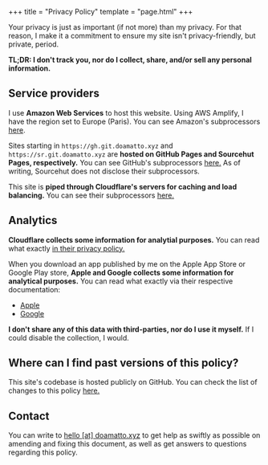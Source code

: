 +++
title = "Privacy Policy"
template = "page.html"
+++

Your privacy is just as important (if not more) than my privacy. For that reason, I make it a commitment to ensure my site isn't privacy-friendly, but private, period.

**TL;DR: I don't track you, nor do I collect, share, and/or sell any personal information.**

## Service providers
I use **Amazon Web Services** to host this website. Using AWS Amplify, I have the region set to Europe (Paris). You can see Amazon's subprocessors [here](https://aws.amazon.com/compliance/sub-processors/).

Sites starting in `https://gh.git.doamatto.xyz` and `https://sr.git.doamatto.xyz` are **hosted on GitHub Pages and Sourcehut Pages, respectively.** You can see GitHub's subprocessors [here.](https://docs.github.com/en/github/site-policy/github-subprocessors-and-cookies) As of writing, Sourcehut does not disclose their subprocessors.

This site is **piped through Cloudflare's servers for caching and load balancing.** You can see their subprocessors [here.](https://www.cloudflare.com/gdpr/subprocessors/) 

## Analytics
**Cloudflare collects some information for analytial purposes.** You can read what exactly [in their privacy policy.](https://cloudflare.com/privacypolicy/)

When you download an app published by me on the Apple App Store or Google Play store, **Apple  and Google collects some information for analytical purposes.** You can read what exactly via their respective documentation:
- [Apple](https://help.apple.com/app-store-connect/#/itc21781223f)
- [Google](https://support.google.com/googleplay/android-developer/answer/139628)

**I don't share any of this data with third-parties, nor do I use it myself.** If I could disable the collection, I would.

## Where can I find past versions of this policy?
This site's codebase is hosted publicly on GitHub. You can check the list of changes to this policy [here.](https://github.com/doamatto/doamatto.xyz/blob/main/content/privacy.md)

## Contact
You can write to [hello [at] doamatto.xyz](mailto:hello@doamatto.xyz) to get help as swiftly as possible on amending and fixing this document, as well as get answers to questions regarding this policy.
